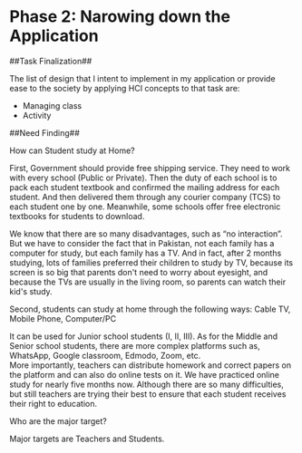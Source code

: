 # Phase 2: Narowing down the Application

##Task Finalization##

The list of design that I intent to implement in my application or provide ease to the society by applying HCI concepts to that task are:
- Managing class
- Activity


##Need Finding##

How can Student study at Home? 

First, Government should provide free shipping service. They need to work with every school (Public or Private). Then the duty of each school is to pack each student textbook and confirmed the mailing address for each student. And then delivered them through any courier company (TCS) to each student one by one. Meanwhile, some schools offer free electronic textbooks for students to download. 

We know that there are so many disadvantages, such as “no interaction”. But we have to consider the fact that in Pakistan, not each family has a computer for study, but each family has a TV. And in fact, after 2 months studying, lots of families preferred their children to study by TV, because its screen is so big that parents don't need to worry about eyesight, and because the TVs are usually in the living room, so parents can watch their kid's study. 

Second, students can study at home through the following ways: 
Cable TV, Mobile Phone, Computer/PC 

It can be used for Junior school students (I, II, III).  As for the Middle and Senior school students, there are more complex platforms such as, WhatsApp, Google classroom, Edmodo, Zoom, etc.  
More importantly, teachers can distribute homework and correct papers on the platform and can also do online tests on it. 
We have practiced online study for nearly five months now. Although there are so many difficulties, but still teachers are trying their best to ensure that each student receives their right to education. 


Who are the major target? 

Major targets are Teachers and Students. 
